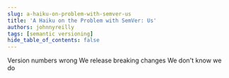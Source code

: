 ```yaml
---
slug: a-haiku-on-problem-with-semver-us
title: 'A Haiku on the Problem with SemVer: Us'
authors: johnnyreilly
tags: [semantic versioning]
hide_table_of_contents: false
---
```


Version numbers wrong
We release breaking changes
We don't know we do
